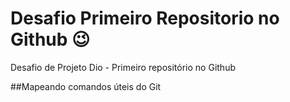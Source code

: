 # Desafio Primeiro Repositorio no Github 😉
Desafio de Projeto Dio - Primeiro repositório no Github

##Mapeando comandos úteis do Git
